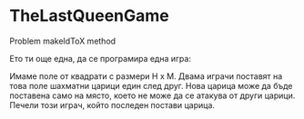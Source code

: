 # TheLastQueenGame
Problem makeIdToX method


Ето ти още една, да се програмира една игра:

Имаме поле от квадрати с размери Н х М.
Двама играчи поставят на това поле шахматни царици един след друг.
Нова царица може да бъде поставена само на място, което не може да се атакува от други царици.
Печели този играч, който последен постави царица.
